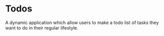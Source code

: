 # Todos
A dynamic application which allow users to make a todo  list of tasks they want to do in their regular lifestyle. 
